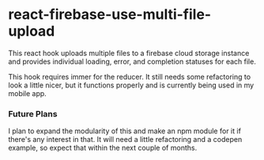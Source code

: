 # react-firebase-use-multi-file-upload
This react hook uploads multiple files to a firebase cloud storage instance and provides individual loading, error, and completion statuses for each file.

This hook requires immer for the reducer. It still needs some refactoring to look a little nicer, but it functions properly and is currently being used in my mobile app. 

### Future Plans

I plan to expand the modularity of this and make an npm module for it if there's any interest in that. It will need a little refactoring and a codepen example, so expect that within the next couple of months.
